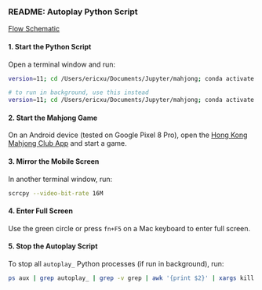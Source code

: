 ### README: Autoplay Python Script

[Flow Schematic](https://github.com/eric-r-xu/DiscardWisdom/blob/main/HKMJ%20Decision%20Tree.png)

#### 1. Start the Python Script
Open a terminal window and run:
```zsh
version=11; cd /Users/ericxu/Documents/Jupyter/mahjong; conda activate myenv; ts=$(date +%s); python autoplay_v${version}.py 2>&1 | tee logs/log_$ts.txt

# to run in background, use this instead
version=11; cd /Users/ericxu/Documents/Jupyter/mahjong; conda activate myenv; ts=$(date +%s); nohup python autoplay_v${version}.py 2>&1 | tee logs/log_$ts.txt &
```

#### 2. Start the Mahjong Game
On an Android device (tested on Google Pixel 8 Pro), open the [Hong Kong Mahjong Club App](https://play.google.com/store/apps/details?id=com.pvella.mahjong&hl=en_US) and start a game.

#### 3. Mirror the Mobile Screen
In another terminal window, run:
```zsh
scrcpy --video-bit-rate 16M
```

#### 4. Enter Full Screen
Use the green circle or press `fn+F5` on a Mac keyboard to enter full screen.

#### 5. Stop the Autoplay Script
To stop all `autoplay_` Python processes (if run in background), run:
```zsh
ps aux | grep autoplay_ | grep -v grep | awk '{print $2}' | xargs kill
```
